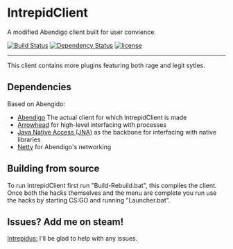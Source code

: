 # IntrepidClient
A modified Abendigo client built for user convience.

[![Build Status](https://travis-ci.org/Jire/Abendigo.svg?branch=master)](https://travis-ci.org/Jire/Abendigo)
[![Dependency Status](https://www.versioneye.com/user/projects/5784c44276ef40003fba815c/badge.svg?style=flat)](https://www.versioneye.com/user/projects/5784c44276ef40003fba815c)
[![license](https://img.shields.io/github/license/Jire/Abendigo.svg)](https://github.com/Jire/Abendigo/blob/master/LICENSE.txt)

---

This client contains more plugins featuring both rage and legit sytles.

## Dependencies

Based on Abengido:

- [Abendigo](https://github.com/Jire/Abendigo) The actual client for which IntrepidClient is made
- [Arrowhead](https://github.com/Jire/Arrowhead) for high-level interfacing with processes
- [Java Native Access (JNA)](https://github.com/java-native-access/jna) as the backbone for interfacing with native libraries
- [Netty](http://netty.io) for Abendigo's networking

## Building from source

To run IntrepidClient first run "Build-Rebuild.bat", this compiles the client. Once both the hacks themselves and the menu are complete you run use the hacks by starting CS:GO and running "Launcher.bat".

## Issues? Add me on steam!

[Intrepidus:](http://steamcommunity.com/id/intrepidus_zen) I'll be glad to help with any issues.
